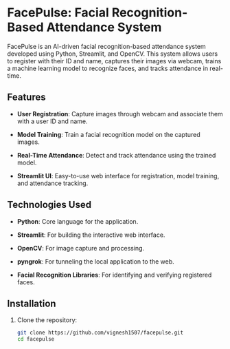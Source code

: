 # FacePulse: Facial Recognition-Based Attendance System

FacePulse is an AI-driven facial recognition-based attendance system developed using Python, Streamlit, and OpenCV. This system allows users to register with their ID and name, captures their images via webcam, trains a machine learning model to recognize faces, and tracks attendance in real-time.

## Features

- **User Registration**: Capture images through webcam and associate them with a user ID and name.
  
- **Model Training**: Train a facial recognition model on the captured images.
  
- **Real-Time Attendance**: Detect and track attendance using the trained model.
  
- **Streamlit UI**: Easy-to-use web interface for registration, model training, and attendance tracking.
  

## Technologies Used

- **Python**: Core language for the application.
  
- **Streamlit**: For building the interactive web interface.
  
- **OpenCV**: For image capture and processing.
  
- **pyngrok**: For tunneling the local application to the web.
  
- **Facial Recognition Libraries**: For identifying and verifying registered faces.
  

## Installation

1. Clone the repository:
   ```bash
   git clone https://github.com/vignesh1507/facepulse.git
   cd facepulse

